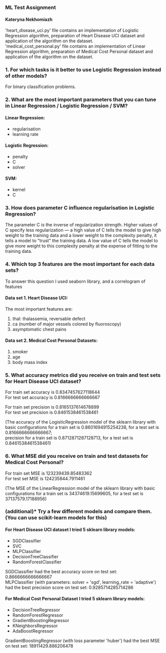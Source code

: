 ### ML Test Assignment

#### Kateryna Nekhomiazh 

'heart_disease_uci.py' file contains an implementation of Logistic Regression algorithm, preparation of Heart Disease UCI dataset and application of the algorithm on the dataset. \
'medical_cost_personal.py' file contains an implementation of Linear Regression algorithm, preparation of Medical Cost Personal dataset and application of the algorithm on the dataset.


### 1. For which tasks is it better to use Logistic Regression instead of other models? 
For binary classification problems.
   
### 2. What are the most important parameters that you can tune in Linear Regression / Logistic Regression / SVM?
#### Linear Regression: 
- regularisation
- learning rate
#### Logistic Regression:
- penalty 
- C
- solver
#### SVM:
- kernel
- C

### 3. How does parameter C influence regularisation in Logistic Regression?
The parameter C is the inverse of regularization strength. Higher values of C specify less regularization — a high value of C tells the model to give high weight to the training data and a lower weight to the complexity penalty, it tells a model to "trust" the training data. A low value of C tells the model to give more weight to this complexity penalty at the expense of fitting to the training data.

### 4. Which top 3 features are the most important for each data sets?
To answer this question I used seaborn library, and a correlogram of features

#### Data set 1. Heart Disease UCI: 
The most important features are: 
1. thal: thalassemia, reversable defect
2. ca (number of major vessels colored by fluoroscopy)
3. asymptomatic chest pains

#### Data set 2. Medical Cost Personal Datasets:
1. smoker
2. age
3. body mass index


### 5. What accuracy metrics did you receive on train and test sets for Heart Disease UCI dataset?
 For train set accuracy is 0.8347457627118644
\
 For test set accuracy is 0.8166666666666667

For train set precision is 0.8165137614678899
\
For test set precision is 0.8461538461538461

(The accuracy of the LogisticRegression model of the sklearn library with basic configurations for a train set is 0.8601694915254238, for a test set  is 0.8166666666666667;\
precision for a train set is 0.8712871287128713, for a test set  is 0.8461538461538461)


### 6. What MSE did you receive on train and test datasets for Medical Cost Personal?
For train set MSE is 123239439.85483362
\
For test set MSE is 124235844.7911461

(The MSE of the LinearRegression model of the sklearn library with basic configurations for a train set is 34374619.15699605, for a test set  is 37137579.17188956)


### (additional)* Try a few different models and compare them. (You can use scikit-learn models for this)

#### For Heart Disease UCI dataset I tried 5 sklearn library models:
- SGDClassifier
- SVC
- MLPClassifier
- DecisionTreeClassifier
- RandomForestClassifier

SGDClassifier had the best accuracy score on test set: 0.8666666666666667 \
MLPClassifier (with parameters: solver = 'sgd', learning_rate = 'adaptive') had the best precision score on test set: 0.9285714285714286

#### For Medical Cost Personal Dataset I tried 5 sklearn library models:
- DecisionTreeRegressor
- RandomForestRegressor
- GradientBoostingRegressor
- KNeighborsRegressor
- AdaBoostRegressor

GradientBoostingRegressor (with loss parameter 'huber') had the best MSE on test set: 18911429.886206478
